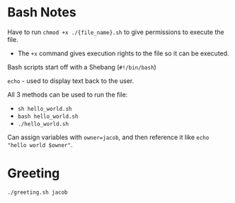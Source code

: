# Bash Notes
Have to run `chmod +x ./{file_name}.sh` to give permissions to execute the file.
- The `+x` command gives execution rights to the file so it can be executed.

Bash scripts start off with a Shebang (`#!/bin/bash`)

`echo` - used to display text back to the user.


All 3 methods can be used to run the file:
- `sh hello_world.sh`
- `bash hello_world.sh`
- `./hello_world.sh`

Can assign variables with `owner=jacob`, and then reference it like `echo "hello world $owner"`.

# Greeting
`./greeting.sh jacob`